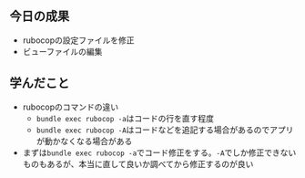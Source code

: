 ## 今日の成果

- rubocopの設定ファイルを修正
- ビューファイルの編集

## 学んだこと

- rubocopのコマンドの違い
  - `bundle exec rubocop -a`はコードの行を直す程度
  - `bundle exec rubocop -A`はコードなどを追記する場合があるのでアプリが動かなくなる場合がある
- まずは`bundle exec rubocop -a`でコード修正をする。`-A`でしか修正できないものもあるが、本当に直して良いか調べてから修正するのが良い

